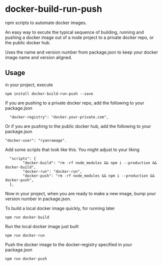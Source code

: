 docker-build-run-push
=====================

npm scripts to automate docker images. 

An easy way to excute the typical sequence of building, running and pushing a docker image out of a node project to a private docker repo,
or the public docker hub.

Uses the name and version number from package.json to keep your docker image name and version aligned.

Usage
-----

in your project, execute

    npm install docker-build-run-push --save

If you are pushing to a private docker repo, add the following to your package.json

      "docker-registry": "docker.your-private.com",

Or if you are pushing to the public docker hub, add the following to your package.json

    "docker-user": "ryanramage".

Add some scripts that look like this. You might adjust to your liking

      "scripts": {
		    "docker-build": "rm -rf node_modules && npm i --production && docker-build",
		    "docker-run": "docker-run",
		    "docker-push": "rm -rf node_modules && npm i --production && docker-push",
      },

Now in your project, when you are ready to make a new image, bump your version number in package.json.

To build a local docker image quickly, for running later

    npm run docker-build

Run the local docker image just built

    npm run docker-run

Push the docker image to the docker-registry specified in your package.json

    npm run docker-push


